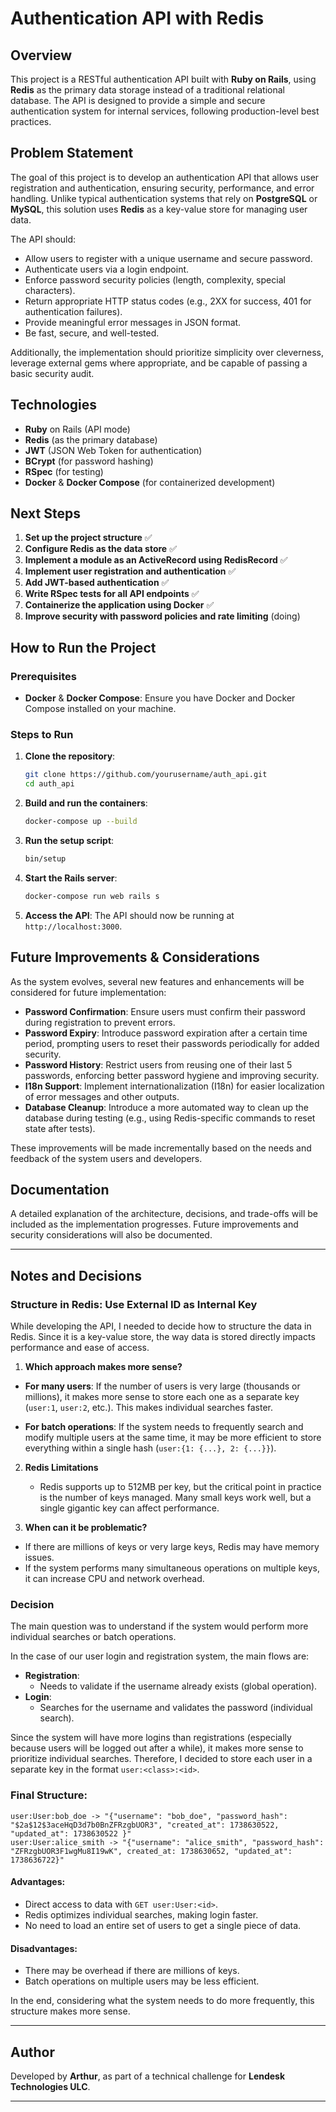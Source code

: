 # Authentication API with Redis

## Overview
This project is a RESTful authentication API built with **Ruby on Rails**, using **Redis** as the primary data storage instead of a traditional relational database. The API is designed to provide a simple and secure authentication system for internal services, following production-level best practices.

## Problem Statement
The goal of this project is to develop an authentication API that allows user registration and authentication, ensuring security, performance, and error handling. Unlike typical authentication systems that rely on **PostgreSQL** or **MySQL**, this solution uses **Redis** as a key-value store for managing user data.

The API should:
- Allow users to register with a unique username and secure password.
- Authenticate users via a login endpoint.
- Enforce password security policies (length, complexity, special characters).
- Return appropriate HTTP status codes (e.g., 2XX for success, 401 for authentication failures).
- Provide meaningful error messages in JSON format.
- Be fast, secure, and well-tested.

Additionally, the implementation should prioritize simplicity over cleverness, leverage external gems where appropriate, and be capable of passing a basic security audit.

## Technologies
- **Ruby** on Rails (API mode)
- **Redis** (as the primary database)
- **JWT** (JSON Web Token for authentication)
- **BCrypt** (for password hashing)
- **RSpec** (for testing)
- **Docker** & **Docker Compose** (for containerized development)

## Next Steps
1. **Set up the project structure** ✅
2. **Configure Redis as the data store** ✅
3. **Implement a module as an ActiveRecord using RedisRecord** ✅
4. **Implement user registration and authentication** ✅
5. **Add JWT-based authentication** ✅
6. **Write RSpec tests for all API endpoints** ✅
7. **Containerize the application using Docker** ✅
8. **Improve security with password policies and rate limiting** (doing)

## How to Run the Project

### Prerequisites
- **Docker** & **Docker Compose**: Ensure you have Docker and Docker Compose installed on your machine.

### Steps to Run
1. **Clone the repository**:
   ```sh
   git clone https://github.com/yourusername/auth_api.git
   cd auth_api
   ```

2. **Build and run the containers**:
   ```sh
   docker-compose up --build
   ```

3. **Run the setup script**:
   ```sh
   bin/setup
   ```

4. **Start the Rails server**:
   ```sh
   docker-compose run web rails s
   ```

5. **Access the API**:
   The API should now be running at `http://localhost:3000`.

## Future Improvements & Considerations

As the system evolves, several new features and enhancements will be considered for future implementation:

- **Password Confirmation**: Ensure users must confirm their password during registration to prevent errors.
- **Password Expiry**: Introduce password expiration after a certain time period, prompting users to reset their passwords periodically for added security.
- **Password History**: Restrict users from reusing one of their last 5 passwords, enforcing better password hygiene and improving security.
- **I18n Support**: Implement internationalization (I18n) for easier localization of error messages and other outputs.
- **Database Cleanup**: Introduce a more automated way to clean up the database during testing (e.g., using Redis-specific commands to reset state after tests).

These improvements will be made incrementally based on the needs and feedback of the system users and developers.

## Documentation
A detailed explanation of the architecture, decisions, and trade-offs will be included as the implementation progresses. Future improvements and security considerations will also be documented.

---

## Notes and Decisions

### Structure in Redis: Use External ID as Internal Key

While developing the API, I needed to decide how to structure the data in Redis. Since it is a key-value store, the way data is stored directly impacts performance and ease of access.

1. **Which approach makes more sense?**
  - **For many users**: If the number of users is very large (thousands or millions), it makes more sense to store each one as a separate key (`user:1`, `user:2`, etc.). This makes individual searches faster.

  - **For batch operations**: If the system needs to frequently search and modify multiple users at the same time, it may be more efficient to store everything within a single hash (`user:{1: {...}, 2: {...}}`).

2. **Redis Limitations**
   - Redis supports up to 512MB per key, but the critical point in practice is the number of keys managed. Many small keys work well, but a single gigantic key can affect performance.

3. **When can it be problematic?**
  - If there are millions of keys or very large keys, Redis may have memory issues.
  - If the system performs many simultaneous operations on multiple keys, it can increase CPU and network overhead.

### Decision
The main question was to understand if the system would perform more individual searches or batch operations.

In the case of our user login and registration system, the main flows are:
- **Registration**:
  - Needs to validate if the username already exists (global operation).
- **Login**:
  - Searches for the username and validates the password (individual search).

Since the system will have more logins than registrations (especially because users will be logged out after a while), it makes more sense to prioritize individual searches. Therefore, I decided to store each user in a separate key in the format `user:<class>:<id>`.

### Final Structure:
```
user:User:bob_doe -> "{"username": "bob_doe", "password_hash": "$2a$12$3aceHqD3d7b0BnZFRzgbUOR3", "created_at": 1738630522, "updated_at": 1738630522 }"
user:User:alice_smith -> "{"username": "alice_smith", "password_hash": "ZFRzgbUOR3F1wgMu8I19wK", created_at: 1738630652, "updated_at": 1738636722}"
```

#### Advantages:
- Direct access to data with `GET user:User:<id>`.
- Redis optimizes individual searches, making login faster.
- No need to load an entire set of users to get a single piece of data.

#### Disadvantages:
- There may be overhead if there are millions of keys.
- Batch operations on multiple users may be less efficient.

In the end, considering what the system needs to do more frequently, this structure makes more sense.

---

## Author

Developed by **Arthur**, as part of a technical challenge for **Lendesk Technologies ULC**.

---
